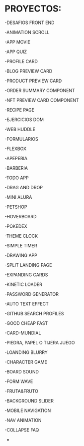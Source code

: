 # PROYECTOS:


-DESAFIOS FRONT END 

-ANIMATION SCROLL

-APP MOVIE

-APP QUIZ

-PROFILE CARD

-BLOG PREVIEW CARD

-PRODUCT PREVIEW CARD

-ORDER SUMMARY COMPONENT

-NFT PREVIEW CARD COMPONENT

-RECIPE PAGE

-EJERCICIOS DOM

-WEB HUDDLE

-FORMULARIOS

-FLEXBOX

-APEPERIA

-BARBERIA

-TODO APP

-DRAG AND DROP

-MINI ALURA

-PETSHOP

-HOVERBOARD

-POKEDEX

-THEME CLOCK

-SIMPLE TIMER

-DRAWING APP

-SPLIT LANDING PAGE

-EXPANDING CARDS

-KINETIC LOADER

-PASSWORD GENERATOR

-AUTO TEXT EFFECT

-GITHUB SEARCH PROFILES

-GOOD CHEAP FAST

-CARD-MUNDIAL

-PIEDRA, PAPEL O TIJERA JUEGO

-LOANDING BLURRY

-CHARACTER GAME

-BOARD SOUND

-FORM WAVE

-FRUTA&FRUTO

-BACKGROUND SLIDER

-MOBILE NAVIGATION

-NAV ANIMATION

-COLLAPSE FAQ

-
